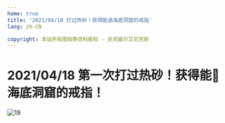 ```yaml
---
home: true
title: '2021/04/18 打过热砂！获得能過海底洞窟的戒指'
lang: zh-CN

copyright: 本站所有图档等资料版权 - 史克威尔艾尼克斯
---
```


# 2021/04/18  第一次打过热砂！获得能🚢海底洞窟的戒指！

![19](https://user-images.githubusercontent.com/78347270/115387236-59d3d580-a215-11eb-8502-dea85040789d.png)
